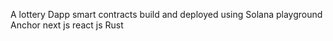 A lottery Dapp
smart contracts build and deployed using Solana playground
Anchor 
next js
react 
js 
Rust
